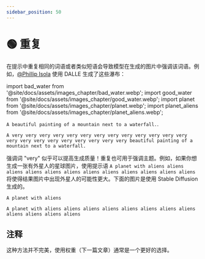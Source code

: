 ```yaml
---
sidebar_position: 50
---
```

# 🟢 重复

在提示中重复相同的词语或者类似短语会导致模型在生成的图片中强调该词语。例如，[@Phillip Isola](https://twitter.com/phillip_isola/status/1532189632217112577) 使用 DALLE 生成了这些瀑布：

import bad_water from '@site/docs/assets/images_chapter/bad_water.webp';
import good_water from '@site/docs/assets/images_chapter/good_water.webp';
import planet from '@site/docs/assets/images_chapter/planet.webp';
import planet_aliens from '@site/docs/assets/images_chapter/planet_aliens.webp';


`A beautiful painting of a mountain next to a waterfall.`.

<div style={{textAlign: 'center'}}>
  <LazyLoadImage src={bad_water} style={{width: "750px"}} />
</div>

`A very very very very very very very very very very very very very very very very very very very very very very beautiful painting of a mountain next to a waterfall.`

<div style={{textAlign: 'center'}}>
  <LazyLoadImage src={good_water} style={{width: "750px"}} />
</div>

强调词 "very" 似乎可以提高生成质量！重复也可用于强调主题。例如，如果你想生成一张有外星人的星球图片，使用提示语 `A planet with aliens aliens aliens aliens aliens aliens aliens aliens aliens aliens aliens aliens` 将使得结果图片中出现外星人的可能性更大。下面的图片是使用 Stable Diffusion 生成的。

`A planet with aliens`
<div style={{textAlign: 'center'}}>
  <LazyLoadImage src={planet} style={{width: "250px"}} />
</div>

`A planet with aliens aliens aliens aliens aliens aliens aliens aliens aliens aliens aliens aliens`

<div style={{textAlign: 'center'}}>
  <LazyLoadImage src={planet_aliens} style={{width: "250px"}} />
</div>

## 注释

这种方法并不完美，使用权重（下一篇文章）通常是一个更好的选择。
